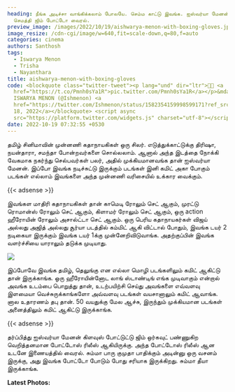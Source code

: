 ```yaml
---
heading: நீங்க அடிச்சா வாங்கிக்கலாம் போலயே. செம்ம காட்டு இவங்க. ஐஸ்வர்யா மேனன்
  செமத்தி ஜிம் போட்டோ வைரல்.
preview_image: /images/2022/10/19/aishwarya-menon-with-boxing-gloves.jpeg
image_resize: /cdn-cgi/image/w=640,fit=scale-down,q=80,f=auto
categories: cinema
authors: Santhosh
tags:
  - Iswarya Menon
  - Trisha
  - Nayanthara
title: aishwarya-menon-with-boxing-gloves
code: <blockquote class="twitter-tweet"><p lang="und" dir="ltr">💪🏼 <a
  href="https://t.co/Pmnh0sYa1R">pic.twitter.com/Pmnh0sYa1R</a></p>&mdash;
  ISWARYA MENON (@Ishmenon) <a
  href="https://twitter.com/Ishmenon/status/1582354159998599171?ref_src=twsrc%5Etfw">October
  18, 2022</a></blockquote> <script async
  src="https://platform.twitter.com/widgets.js" charset="utf-8"></script>
date: 2022-10-19 07:32:55 +0530
---
```

தமிழ் சினிமாவின் முன்னணி கதாநாயகிகள் ஒரு சிலர். எடுத்துக்காட்டுக்கு திரிஷா, நயன்தாரா, சமந்தா போன்றவர்களை சொல்லலாம். ஆனால் அந்த இடத்தை நோக்கி வேகமாக நகர்ந்து செல்பவர்கள் பலர், அதில் முக்கியமானவங்க தான் ஐஸ்வர்யா மேனன். இப்போ இவங்க நடிச்சுட்டு இருக்கும் படங்கள் இனி கமிட் அகா போகும் படங்கள் எல்லாம் இவங்களை அந்த முன்னணி வரிசையில் உக்கார வைக்கும். 

{{< adsense >}}

இவங்கள மாதிரி கதாநாயகிகள் தான் காமெடி ரோலும் செட் ஆகும், முரட்டு ரொமான்ஸ் ரோலும் செட் ஆகும், கிளாமர் ரோலும் செட் ஆகும், ஒரு action ஹீரோயின் ரோலும் அசால்ட்டா செட் ஆகும். ஒரு பெரிய கதாநாயகர்கள் விஜய் அல்லது அஜித் அல்லது சூர்யா படத்தில் கம்மிட் ஆகி விட்டால் போதும், இவங்க டயர் 2 நடிகையா இருக்கும் இவங்க டயர் 1க்கு முன்னேறிவிடுவாங்க. அதற்குப்பின் இவங்க வளர்ச்சியை யாராலும் தடுக்க முடியாது.

![](/images/2022/10/19/aishwarya-menon-with-boxing-gloves-1.jpeg)

இப்போவே இவங்க தமிழ், தெலுங்கு என எல்லா மொழி படங்களிலும் கமிட் ஆகிட்டு தான் இருக்காங்க. ஒரு ஹீரோயின்னோட லாங் ஸ்டாண்டிங் எங்க முடிவாகும் என்றால் அவங்க உடம்பை பொறுத்து தான், உடற்பயிற்சி செய்து அவங்களை எவ்வளவு இளமையா வெச்சுருக்காங்களோ அவ்வளவு படங்கள் வயசானாலும் கமிட் ஆவாங்க. னால உதாரணம் தபு தான். 50 வயதுக்கு மேல ஆச்சு, இருந்தும் முக்கியமான படங்கள் அனைத்திலும் கமிட் ஆகிட்டு இருக்காங்க.

{{< adsense >}}

தர்ப்பித்து ஐஸ்வர்யா மேனன் கிளவுஸ் போட்டுட்டு ஜிம் ஒர்கவுட் பண்ணுகிற வெறித்தனமான போட்டோஸ் ரிலீஸ் ஆகியிருக்கு. அந்த போட்டோஸ் ரிலீஸ் ஆன உடனே இணையத்தில் வைரல். சும்மா பாரு குமுதா பாதிக்கும் அடின்னு ஒரு வசனம் இருக்கு, அது இவங்க போட்டோ போடும் போது சரியாக இருக்கிறது. சும்மா தீயா இருக்காங்க.

**L﻿atest Photos:**